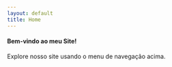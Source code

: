 ```yaml
---
layout: default 
title: Home
---
```

#### Bem-vindo ao meu Site!
Explore nosso site usando o menu de navegação acima.
